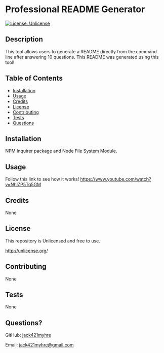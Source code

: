 
# Professional README Generator
[![License: Unlicense](https://img.shields.io/badge/license-Unlicense-blue.svg)](http://unlicense.org/)
## Description
This tool allows users to generate a README directly from the command line after answering 10 questions. This README was generated using this tool!
## Table of Contents
* [Installation](#installation)
* [Usage](#usage)
* [Credits](#credits)
* [License](#license)
* [Contributing](#contributing)
* [Tests](#tests)
* [Questions](#questions)
## Installation
NPM Inquirer package and Node File System Module.
## Usage 
Follow this link to see how it works!
https://www.youtube.com/watch?v=NhlZP5Tq5GM
## Credits
None
## License
This repository is Unlicensed and free to use.

http://unlicense.org/
## Contributing
None
## Tests
None
## Questions?
GitHub: [jack421myhre](https://github.com/jack421myhre)

Email: jack421myhre@gmail.com  
